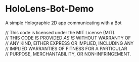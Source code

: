 # HoloLens-Bot-Demo
A simple Holographic 2D app communicating with a Bot

// This code is licensed under the MIT License (MIT). <br />
// THIS CODE IS PROVIDED *AS IS* WITHOUT WARRANTY OF <br />
// ANY KIND, EITHER EXPRESS OR IMPLIED, INCLUDING ANY <br />
// IMPLIED WARRANTIES OF FITNESS FOR A PARTICULAR <br />
// PURPOSE, MERCHANTABILITY, OR NON-INFRINGEMENT. <br />

